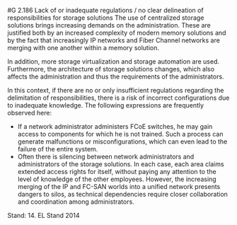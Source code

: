 #G 2.186 Lack of or inadequate regulations / no clear delineation of responsibilities for storage solutions
The use of centralized storage solutions brings increasing demands on the administration. These are justified both by an increased complexity of modern memory solutions and by the fact that increasingly IP networks and Fiber Channel networks are merging with one another within a memory solution.

In addition, more storage virtualization and storage automation are used. Furthermore, the architecture of storage solutions changes, which also affects the administration and thus the requirements of the administrators.

In this context, if there are no or only insufficient regulations regarding the delimitation of responsibilities, there is a risk of incorrect configurations due to inadequate knowledge. The following expressions are frequently observed here:

* If a network administrator administers FCoE switches, he may gain access to components for which he is not trained. Such a process can generate malfunctions or misconfigurations, which can even lead to the failure of the entire system.
* Often there is silencing between network administrators and administrators of the storage solutions. In each case, each area claims extended access rights for itself, without paying any attention to the level of knowledge of the other employees. However, the increasing merging of the IP and FC-SAN worlds into a unified network presents dangers to silos, as technical dependencies require closer collaboration and coordination among administrators.


Stand: 14. EL Stand 2014



